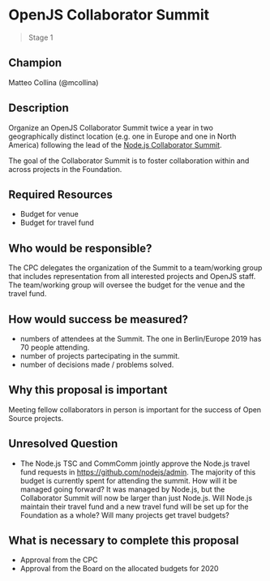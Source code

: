 # OpenJS Collaborator Summit
>  Stage 1

## Champion

Matteo Collina (@mcollina)

## Description

Organize an OpenJS Collaborator Summit twice a year in two
geographically distinct location (e.g. one in Europe and one in North
America)
following the lead of the [Node.js Collaborator Summit](https://github.com/nodejs/summit).

The goal of the Collaborator Summit is to foster collaboration within
and across projects in the Foundation.

## Required Resources

* Budget for venue
* Budget for travel fund

## Who would be responsible?

The CPC delegates the organization of the Summit to a team/working group
that includes representation from all interested projects and OpenJS staff.
The team/working group will oversee the budget for the venue and the
travel fund.

## How would success be measured?

* numbers of attendees at the Summit. The one in Berlin/Europe 2019 has 70 people
attending.
* number of projects partecipating in the summit.
* number of decisions made / problems solved.

## Why this proposal is important

Meeting fellow collaborators in person is important for the success of
Open Source projects.

## Unresolved Question

* The Node.js TSC and CommComm jointly approve the Node.js travel fund
  requests in https://github.com/nodejs/admin. The majority of this
  budget is currently spent for attending the summit.
  How will it be managed going forward? It was managed by Node.js, but
  the Collaborator Summit will now be larger than just Node.js. Will
  Node.js maintain their travel fund and a new travel fund will be set up
  for the Foundation as a whole? Will many projects get travel budgets?

## What is necessary to complete this proposal

* Approval from the CPC
* Approval from the Board on the allocated budgets for 2020
